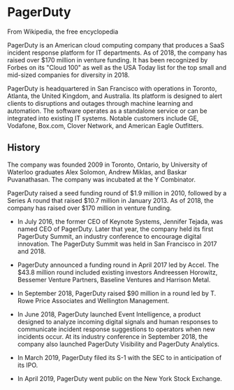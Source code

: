 # PagerDuty

From Wikipedia, the free encyclopedia

PagerDuty is an American cloud computing company that produces a SaaS incident response platform for IT departments. As of 2018, the company has raised over $170 million in venture funding. It has been recognized by Forbes on its "Cloud 100" as well as the USA Today list for the top small and mid-sized companies for diversity in 2018.

PagerDuty is headquartered in San Francisco with operations in Toronto, Atlanta, the United Kingdom, and Australia. Its platform is designed to alert clients to disruptions and outages through machine learning and automation. The software operates as a standalone service or can be integrated into existing IT systems. Notable customers include GE, Vodafone, Box.com, Clover Network, and American Eagle Outfitters.

## History

The company was founded 2009 in Toronto, Ontario, by University of Waterloo graduates Alex Solomon, Andrew Miklas, and Baskar Puvanathasan. The company was incubated at the Y Combinator.

PagerDuty raised a seed funding round of $1.9 million in 2010, followed by a Series A round that raised $10.7 million in January 2013. As of 2018, the company has raised over $170 million in venture funding.

- In July 2016, the former CEO of Keynote Systems, Jennifer Tejada, was named CEO of PagerDuty. Later that year, the company held its first PagerDuty Summit, an industry conference to encourage digital innovation. The PagerDuty Summit was held in San Francisco in 2017 and 2018.

- PagerDuty announced a funding round in April 2017 led by Accel. The $43.8 million round included existing investors Andreessen Horowitz, Bessemer Venture Partners, Baseline Ventures and Harrison Metal.

- In September 2018, PagerDuty raised $90 million in a round led by T. Rowe Price Associates and Wellington Management.

- In June 2018, PagerDuty launched Event Intelligence, a product designed to analyze incoming digital signals and human responses to communicate incident response suggestions to operators when new incidents occur. At its industry conference in September 2018, the company also launched PagerDuty Visibility and PagerDuty Analytics.

- In March 2019, PagerDuty filed its S-1 with the SEC to in anticipation of its IPO.

- In April 2019, PagerDuty went public on the New York Stock Exchange.
